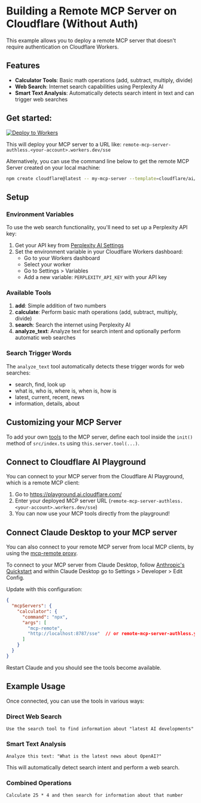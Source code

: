 # Building a Remote MCP Server on Cloudflare (Without Auth)

This example allows you to deploy a remote MCP server that doesn't require authentication on Cloudflare Workers. 

## Features

- **Calculator Tools**: Basic math operations (add, subtract, multiply, divide)
- **Web Search**: Internet search capabilities using Perplexity AI
- **Smart Text Analysis**: Automatically detects search intent in text and can trigger web searches

## Get started: 

[![Deploy to Workers](https://deploy.workers.cloudflare.com/button)](https://deploy.workers.cloudflare.com/?url=https://github.com/cloudflare/ai/tree/main/demos/remote-mcp-authless)

This will deploy your MCP server to a URL like: `remote-mcp-server-authless.<your-account>.workers.dev/sse`

Alternatively, you can use the command line below to get the remote MCP Server created on your local machine:
```bash
npm create cloudflare@latest -- my-mcp-server --template=cloudflare/ai/demos/remote-mcp-authless
```

## Setup

### Environment Variables

To use the web search functionality, you'll need to set up a Perplexity API key:

1. Get your API key from [Perplexity AI Settings](https://www.perplexity.ai/settings/api)
2. Set the environment variable in your Cloudflare Workers dashboard:
   - Go to your Workers dashboard
   - Select your worker
   - Go to Settings > Variables
   - Add a new variable: `PERPLEXITY_API_KEY` with your API key

### Available Tools

1. **add**: Simple addition of two numbers
2. **calculate**: Perform basic math operations (add, subtract, multiply, divide)
3. **search**: Search the internet using Perplexity AI
4. **analyze_text**: Analyze text for search intent and optionally perform automatic web searches

### Search Trigger Words

The `analyze_text` tool automatically detects these trigger words for web searches:
- search, find, look up
- what is, who is, where is, when is, how is  
- latest, current, recent, news
- information, details, about

## Customizing your MCP Server

To add your own [tools](https://developers.cloudflare.com/agents/model-context-protocol/tools/) to the MCP server, define each tool inside the `init()` method of `src/index.ts` using `this.server.tool(...)`. 

## Connect to Cloudflare AI Playground

You can connect to your MCP server from the Cloudflare AI Playground, which is a remote MCP client:

1. Go to https://playground.ai.cloudflare.com/
2. Enter your deployed MCP server URL (`remote-mcp-server-authless.<your-account>.workers.dev/sse`)
3. You can now use your MCP tools directly from the playground!

## Connect Claude Desktop to your MCP server

You can also connect to your remote MCP server from local MCP clients, by using the [mcp-remote proxy](https://www.npmjs.com/package/mcp-remote). 

To connect to your MCP server from Claude Desktop, follow [Anthropic's Quickstart](https://modelcontextprotocol.io/quickstart/user) and within Claude Desktop go to Settings > Developer > Edit Config.

Update with this configuration:

```json
{
  "mcpServers": {
    "calculator": {
      "command": "npx",
      "args": [
        "mcp-remote",
        "http://localhost:8787/sse"  // or remote-mcp-server-authless.your-account.workers.dev/sse
      ]
    }
  }
}
```

Restart Claude and you should see the tools become available. 

## Example Usage

Once connected, you can use the tools in various ways:

### Direct Web Search
```
Use the search tool to find information about "latest AI developments"
```

### Smart Text Analysis
```
Analyze this text: "What is the latest news about OpenAI?"
```
This will automatically detect search intent and perform a web search.

### Combined Operations
```
Calculate 25 * 4 and then search for information about that number
```
